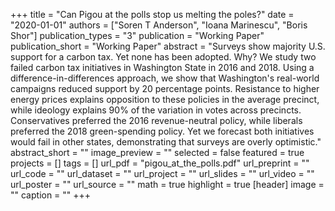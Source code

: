 +++
title = "Can Pigou at the polls stop us melting the poles?"
date = "2020-01-01"
authors = ["Soren T Anderson", "Ioana Marinescu", "Boris Shor"]
publication_types = "3"
publication = "Working Paper"
publication_short = "Working Paper"
abstract = "Surveys show majority U.S. support for a carbon tax. Yet none has been adopted. Why? We study two failed carbon tax initiatives in Washington State in 2016 and 2018. Using a difference-in-differences approach, we show that Washington's real-world campaigns reduced support by 20 percentage points. Resistance to higher energy prices explains opposition to these policies in the average precinct, while ideology explains 90% of the variation in votes across precincts. Conservatives preferred the 2016 revenue-neutral policy, while liberals preferred the 2018 green-spending policy. Yet we forecast both initiatives would fail in other states, demonstrating that surveys are overly optimistic."
abstract_short = ""
image_preview = ""
selected = false
featured = true
projects = []
tags = []
url_pdf = "pigou_at_the_polls.pdf"
url_preprint = ""
url_code = ""
url_dataset = ""
url_project = ""
url_slides = ""
url_video = ""
url_poster = ""
url_source = ""
math = true
highlight = true
[header]
image = ""
caption = ""
+++
